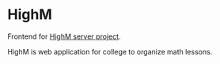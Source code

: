 # HighM
Frontend for [HighM server project](https://github.com/Romez1990/highm-server).

HighM is web application for college to organize math lessons.
